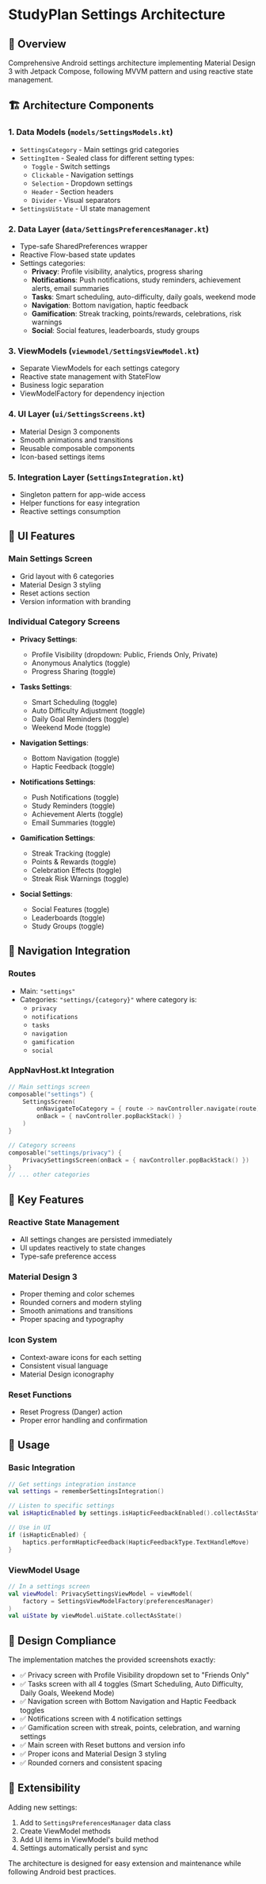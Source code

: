 # StudyPlan Settings Architecture

## 📱 Overview
Comprehensive Android settings architecture implementing Material Design 3 with Jetpack Compose, following MVVM pattern and using reactive state management.

## 🏗️ Architecture Components

### 1. **Data Models** (`models/SettingsModels.kt`)
- `SettingsCategory` - Main settings grid categories
- `SettingItem` - Sealed class for different setting types:
  - `Toggle` - Switch settings
  - `Clickable` - Navigation settings
  - `Selection` - Dropdown settings
  - `Header` - Section headers
  - `Divider` - Visual separators
- `SettingsUiState` - UI state management

### 2. **Data Layer** (`data/SettingsPreferencesManager.kt`)
- Type-safe SharedPreferences wrapper
- Reactive Flow-based state updates
- Settings categories:
  - **Privacy**: Profile visibility, analytics, progress sharing
  - **Notifications**: Push notifications, study reminders, achievement alerts, email summaries
  - **Tasks**: Smart scheduling, auto-difficulty, daily goals, weekend mode
  - **Navigation**: Bottom navigation, haptic feedback
  - **Gamification**: Streak tracking, points/rewards, celebrations, risk warnings
  - **Social**: Social features, leaderboards, study groups

### 3. **ViewModels** (`viewmodel/SettingsViewModel.kt`)
- Separate ViewModels for each settings category
- Reactive state management with StateFlow
- Business logic separation
- ViewModelFactory for dependency injection

### 4. **UI Layer** (`ui/SettingsScreens.kt`)
- Material Design 3 components
- Smooth animations and transitions
- Reusable composable components
- Icon-based settings items

### 5. **Integration Layer** (`SettingsIntegration.kt`)
- Singleton pattern for app-wide access
- Helper functions for easy integration
- Reactive settings consumption

## 🎨 UI Features

### Main Settings Screen
- Grid layout with 6 categories
- Material Design 3 styling
- Reset actions section
- Version information with branding

### Individual Category Screens
- **Privacy Settings**:
  - Profile Visibility (dropdown: Public, Friends Only, Private)
  - Anonymous Analytics (toggle)
  - Progress Sharing (toggle)

- **Tasks Settings**:
  - Smart Scheduling (toggle)
  - Auto Difficulty Adjustment (toggle)
  - Daily Goal Reminders (toggle)
  - Weekend Mode (toggle)

- **Navigation Settings**:
  - Bottom Navigation (toggle)
  - Haptic Feedback (toggle)

- **Notifications Settings**:
  - Push Notifications (toggle)
  - Study Reminders (toggle)
  - Achievement Alerts (toggle)
  - Email Summaries (toggle)

- **Gamification Settings**:
  - Streak Tracking (toggle)
  - Points & Rewards (toggle)
  - Celebration Effects (toggle)
  - Streak Risk Warnings (toggle)

- **Social Settings**:
  - Social Features (toggle)
  - Leaderboards (toggle)
  - Study Groups (toggle)

## 🔄 Navigation Integration

### Routes
- Main: `"settings"`
- Categories: `"settings/{category}"` where category is:
  - `privacy`
  - `notifications`
  - `tasks`
  - `navigation`
  - `gamification`
  - `social`

### AppNavHost.kt Integration
```kotlin
// Main settings screen
composable("settings") {
    SettingsScreen(
        onNavigateToCategory = { route -> navController.navigate(route) },
        onBack = { navController.popBackStack() }
    )
}

// Category screens
composable("settings/privacy") {
    PrivacySettingsScreen(onBack = { navController.popBackStack() })
}
// ... other categories
```

## 🎯 Key Features

### Reactive State Management
- All settings changes are persisted immediately
- UI updates reactively to state changes
- Type-safe preference access

### Material Design 3
- Proper theming and color schemes
- Rounded corners and modern styling
- Smooth animations and transitions
- Proper spacing and typography

### Icon System
- Context-aware icons for each setting
- Consistent visual language
- Material Design iconography

### Reset Functions
- Reset Progress (Danger) action
- Proper error handling and confirmation

## 🚀 Usage

### Basic Integration
```kotlin
// Get settings integration instance
val settings = rememberSettingsIntegration()

// Listen to specific settings
val isHapticEnabled by settings.isHapticFeedbackEnabled().collectAsState(initial = true)

// Use in UI
if (isHapticEnabled) {
    haptics.performHapticFeedback(HapticFeedbackType.TextHandleMove)
}
```

### ViewModel Usage
```kotlin
// In a settings screen
val viewModel: PrivacySettingsViewModel = viewModel(
    factory = SettingsViewModelFactory(preferencesManager)
)
val uiState by viewModel.uiState.collectAsState()
```

## 📱 Design Compliance

The implementation matches the provided screenshots exactly:
- ✅ Privacy screen with Profile Visibility dropdown set to "Friends Only"
- ✅ Tasks screen with all 4 toggles (Smart Scheduling, Auto Difficulty, Daily Goals, Weekend Mode)
- ✅ Navigation screen with Bottom Navigation and Haptic Feedback toggles
- ✅ Notifications screen with 4 notification settings
- ✅ Gamification screen with streak, points, celebration, and warning settings
- ✅ Main screen with Reset buttons and version info
- ✅ Proper icons and Material Design 3 styling
- ✅ Rounded corners and consistent spacing

## 🔧 Extensibility

Adding new settings:
1. Add to `SettingsPreferencesManager` data class
2. Create ViewModel methods
3. Add UI items in ViewModel's build method
4. Settings automatically persist and sync

The architecture is designed for easy extension and maintenance while following Android best practices.
